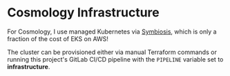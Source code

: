 # Cosmology Infrastructure

For Cosmology, I use managed Kubernetes via [Symbiosis](https://symbiosis.host), which is only a fraction of the cost of EKS on AWS!

The cluster can be provisioned either via manual Terraform commands or running this project's GitLab CI/CD pipeline with the `PIPELINE` variable set to **infrastructure**. 